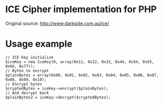 # ICE Cipher implementation for PHP
Original source: http://www.darkside.com.au/ice/

# Usage example
```
// ICE Key initialize
$iceKey = new IceKey(0, array(0x11, 0x22, 0x33, 0x44, 0x54, 0x55, 0x66, 0x77));
// Bytes to encrypt
$plainBytes = array(0x00, 0x01, 0x02, 0x03, 0x04, 0x05, 0x06, 0x07, 0x08, 0x09, 0x10);
// Encrypt bytes
$cryptedBytes = iceKey->encrypt($plainBytes);
// And decrypt back
$plainBytes2 = iceKey->decrypt($cryptedBytes);
```